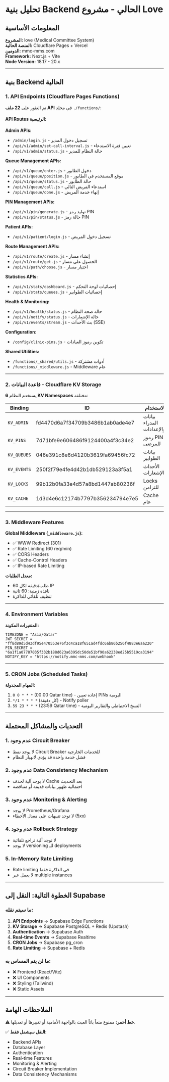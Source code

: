 # تحليل بنية Backend الحالي - مشروع Love

## المعلومات الأساسية

**المشروع:** love (Medical Committee System)  
**المنصة الحالية:** Cloudflare Pages + Vercel  
**الدومين:** mmc-mms.com  
**Framework:** Next.js + Vite  
**Node Version:** 18.17 - 20.x

---

## بنية Backend الحالية

### 1. API Endpoints (Cloudflare Pages Functions)

تم العثور على **22 ملف API** في مجلد `./functions/`:

#### API Routes الرئيسية:

**Admin APIs:**
- `/admin/login.js` - تسجيل دخول المدير
- `/api/v1/admin/set-call-interval.js` - تعيين فترة الاستدعاء
- `/api/v1/admin/status.js` - حالة النظام للمدير

**Queue Management APIs:**
- `/api/v1/queue/enter.js` - دخول الطابور
- `/api/v1/queue/position.js` - موقع المستخدم في الطابور
- `/api/v1/queue/status.js` - حالة الطابور
- `/api/v1/queue/call.js` - استدعاء المريض التالي
- `/api/v1/queue/done.js` - إنهاء خدمة المريض

**PIN Management APIs:**
- `/api/v1/pin/generate.js` - توليد رمز PIN
- `/api/v1/pin/status.js` - حالة رمز PIN

**Patient APIs:**
- `/api/v1/patient/login.js` - تسجيل دخول المريض

**Route Management APIs:**
- `/api/v1/route/create.js` - إنشاء مسار
- `/api/v1/route/get.js` - الحصول على مسار
- `/api/v1/path/choose.js` - اختيار مسار

**Statistics APIs:**
- `/api/v1/stats/dashboard.js` - إحصائيات لوحة التحكم
- `/api/v1/stats/queues.js` - إحصائيات الطوابير

**Health & Monitoring:**
- `/api/v1/health/status.js` - حالة صحة النظام
- `/api/v1/notify/status.js` - حالة الإشعارات
- `/api/v1/events/stream.js` - بث الأحداث (SSE)

**Configuration:**
- `/config/clinic-pins.js` - تكوين رموز العيادات

**Shared Utilities:**
- `/functions/_shared/utils.js` - أدوات مشتركة
- `/functions/_middleware.js` - Middleware عام

---

### 2. قاعدة البيانات - Cloudflare KV Storage

يستخدم النظام **6 KV Namespaces** مختلفة:

| Binding | ID | الاستخدام |
|---------|-----|-----------|
| `KV_ADMIN` | fd4470d6a7f34709b3486b1ab0ade4e7 | بيانات المدراء والإعدادات |
| `KV_PINS` | 7d71bfe9e606486f9124400a4f3c34e2 | رموز PIN للمرضى |
| `KV_QUEUES` | 046e391c8e6d4120b3619fa69456fc72 | بيانات الطوابير |
| `KV_EVENTS` | 250f2f79e4fe4d42b1db529123a3f5a1 | الأحداث والإشعارات |
| `KV_LOCKS` | 99b12b0fa33e4d57a8bd1447ab80236f | Locks للتزامن |
| `KV_CACHE` | 1d3d4e6c12174b7797b356234794e7e5 | Cache عام |

---

### 3. Middleware Features

**Global Middleware (`_middleware.js`):**
- ✅ WWW Redirect (301)
- ✅ Rate Limiting (60 req/min)
- ✅ CORS Headers
- ✅ Cache-Control Headers
- ✅ IP-based Rate Limiting

**معدل الطلبات:**
- 60 طلب/دقيقة لكل IP
- نافذة زمنية: 60 ثانية
- تنظيف تلقائي للذاكرة

---

### 4. Environment Variables

**المتغيرات المكونة:**
```
TIMEZONE = "Asia/Qatar"
JWT_SECRET = "ff8d89d5d43df95e470553e76f3c4ca18f651ad4fdc6ab86b256f4883e6aa220"
PIN_SECRET = "6a1f1a07787035f332b188d623a6395dc50de51bf90a62238ed25b5519ca3194"
NOTIFY_KEY = "https://notify.mmc-mms.com/webhook"
```

---

### 5. CRON Jobs (Scheduled Tasks)

**المهام المجدولة:**
1. `0 0 * * *` (00:00 Qatar time) - إعادة تعيين PINs اليومية
2. `*/1 * * * *` (كل دقيقة) - Notify poller
3. `59 23 * * *` (23:59 Qatar time) - النسخ الاحتياطي والتقارير اليومية

---

## التحديات والمشاكل المحتملة

### 1. **عدم وجود Circuit Breaker**
- لا يوجد نمط Circuit Breaker للخدمات الخارجية
- فشل خدمة واحدة قد يؤدي لانهيار النظام

### 2. **عدم وجود Data Consistency Mechanism**
- لا يوجد آلية لحذف Cache بعد التحديث
- احتمالية ظهور بيانات قديمة أو متناقضة

### 3. **عدم وجود Monitoring & Alerting**
- لا يوجد Prometheus/Grafana
- لا توجد تنبيهات على معدل الأخطاء (5xx)

### 4. **عدم وجود Rollback Strategy**
- لا توجد آلية تراجع تلقائية
- لا يوجد versioning للـ deployments

### 5. **In-Memory Rate Limiting**
- Rate limiting في الذاكرة فقط
- لا يعمل عبر multiple instances

---

## الخطوة التالية: النقل إلى Supabase

### ما سيتم نقله:

1. **API Endpoints** → Supabase Edge Functions
2. **KV Storage** → Supabase PostgreSQL + Redis (Upstash)
3. **Authentication** → Supabase Auth
4. **Real-time Events** → Supabase Realtime
5. **CRON Jobs** → Supabase pg_cron
6. **Rate Limiting** → Supabase + Redis

### ما لن يتم المساس به:

- ❌ Frontend (React/Vite)
- ❌ UI Components
- ❌ Styling (Tailwind)
- ❌ Static Assets

---

## الملاحظات الهامة

⚠️ **خط أحمر:** ممنوع منعاً باتاً العبث بالواجهة الأمامية أو تغييرها أو تعديلها.

✅ **النقل سيشمل فقط:**
- Backend APIs
- Database Layer
- Authentication
- Real-time Features
- Monitoring & Alerting
- Circuit Breaker Implementation
- Data Consistency Mechanisms
